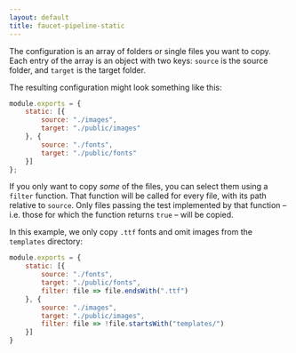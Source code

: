 ```yaml
---
layout: default
title: faucet-pipeline-static
---
```


The configuration is an array of folders or single files you want to copy. Each
entry of the array is an object with two keys: `source` is the source folder,
and `target` is the target folder.

The resulting configuration might look something like this:

```js
module.exports = {
    static: [{
        source: "./images",
        target: "./public/images"
    }, {
        source: "./fonts",
        target: "./public/fonts"
    }]
};
```

If you only want to copy _some_ of the files, you can select them using a
`filter` function. That function will be called for every file, with its path
relative to `source`. Only files passing the test implemented by that function –
i.e. those for which the function returns `true` – will be copied.

In this example, we only copy `.ttf` fonts and omit images from the `templates`
directory:

```js
module.exports = {
    static: [{
        source: "./fonts",
        target: "./public/fonts",
        filter: file => file.endsWith(".ttf")
    }, {
        source: "./images",
        target: "./public/images",
        filter: file => !file.startsWith("templates/")
    }]
}
```
